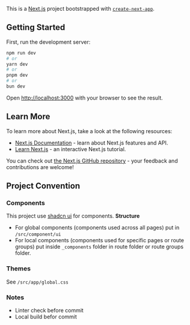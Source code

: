 This is a [Next.js](https://nextjs.org) project bootstrapped with [`create-next-app`](https://nextjs.org/docs/app/api-reference/cli/create-next-app).

## Getting Started

First, run the development server:

```bash
npm run dev
# or
yarn dev
# or
pnpm dev
# or
bun dev
```

Open [http://localhost:3000](http://localhost:3000) with your browser to see the result.

## Learn More

To learn more about Next.js, take a look at the following resources:

- [Next.js Documentation](https://nextjs.org/docs) - learn about Next.js features and API.
- [Learn Next.js](https://nextjs.org/learn) - an interactive Next.js tutorial.

You can check out [the Next.js GitHub repository](https://github.com/vercel/next.js) - your feedback and contributions are welcome!

## Project Convention
### Components
This project use [shadcn ui](https://ui.shadcn.com/) for components.
**Structure**
- For global components (components used across all pages) put in `/src/component/ui`
- For local components (components used for specific pages or route groups) put inside `_components` folder in route folder or route groups folder.

### Themes
See `/src/app/global.css`

### Notes
- Linter check before commit
- Local build befor commit
